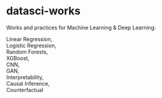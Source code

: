 # datasci-works

Works and practices for Machine Learning & Deep Learning:   
  
Linear Regression,   
Logistic Regression,   
Random Forests,  
XGBoost,  
CNN,  
GAN,  
Interpretability,   
Causal Inference,  
Counterfactual   
